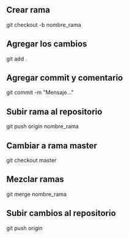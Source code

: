 ## Crear rama 
git checkout -b nombre_rama

## Agregar los cambios 
git add .

## Agregar commit y comentario
git commit -m "Mensaje..."

## Subir rama al repositorio
git push origin nombre_rama

## Cambiar a rama master
git checkout master

## Mezclar ramas
git merge nombre_rama

## Subir cambios al repositorio
git push origin
